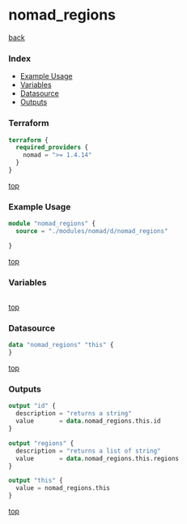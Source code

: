 # nomad_regions

[back](../nomad.md)

### Index

- [Example Usage](#example-usage)
- [Variables](#variables)
- [Datasource](#datasource)
- [Outputs](#outputs)

### Terraform

```terraform
terraform {
  required_providers {
    nomad = ">= 1.4.14"
  }
}
```

[top](#index)

### Example Usage

```terraform
module "nomad_regions" {
  source = "./modules/nomad/d/nomad_regions"

}
```

[top](#index)

### Variables

```terraform
```

[top](#index)

### Datasource

```terraform
data "nomad_regions" "this" {
}
```

[top](#index)

### Outputs

```terraform
output "id" {
  description = "returns a string"
  value       = data.nomad_regions.this.id
}

output "regions" {
  description = "returns a list of string"
  value       = data.nomad_regions.this.regions
}

output "this" {
  value = nomad_regions.this
}
```

[top](#index)